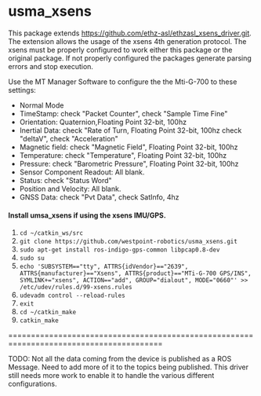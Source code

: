 # usma_xsens

This package extends https://github.com/ethz-asl/ethzasl_xsens_driver.git. The extension allows the usage of the xsens 4th generation protocol. The xsens must be properly configured to work either this package or the original package. If not properly configured the packages generate parsing errors and stop execution.

Use the MT Manager Software to configure the the Mti-G-700 to these settings:

* Normal Mode
* TimeStamp: check "Packet Counter", check "Sample Time Fine"
* Orientation: Quaternion,Floating Point 32-bit, 100hz
* Inertial Data: 	check "Rate of Turn, Floating Point 32-bit, 100hz
				check "deltaV", check "Acceleration"
* Magnetic field: check "Magnetic Field", Floating Point 32-bit, 100hz
* Temperature: check "Temperature", Floating Point 32-bit, 100hz
* Pressure: check "Barometric Pressure", Floating Point 32-bit, 100hz
* Sensor Component Readout: All blank.
* Status: check "Status Word"
* Position and Velocity: All blank.
* GNSS Data: check "Pvt Data", check SatInfo, 4hz

#### Install umsa_xsens if using the xsens IMU/GPS.
1. `cd ~/catkin_ws/src`
2. `git clone https://github.com/westpoint-robotics/usma_xsens.git`
3. `sudo apt-get install ros-indigo-gps-common libpcap0.8-dev`
4. `sudo su`
5. `echo 'SUBSYSTEM=="tty", ATTRS{idVendor}=="2639", ATTRS{manufacturer}=="Xsens", ATTRS{product}=="MTi-G-700 GPS/INS", SYMLINK+="xsens", ACTION=="add", GROUP="dialout", MODE="0660"' >> /etc/udev/rules.d/99-xsens.rules`
6. `udevadm control --reload-rules`
7. `exit`
8. `cd ~/catkin_make`
9. `catkin_make`

========================================================================================

TODO: Not all the data coming from the device is published as a ROS Message. Need
to add more of it to the topics being published. This driver still needs more work
to enable it to handle the various different configurations.


